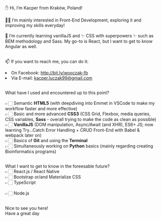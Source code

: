 ✋ Hi, I’m Kacper from Kraków, Poland!<br><br>
👨‍💻 I’m mainly interested in Front-End Development, exploring it and improving my skills everyday!<br><br>
🌱 I’m currently learning vanillaJS and ✨ CSS with superpowers ✨ such as BEM methodology and Sass. My go-to is React, but I want to get to know Angular as well.<br><br>

📫 If you want to reach me, you can do it:<br>
     <li>On Facebook: http://bit.ly/wooczak-fb<br>
     <li>Via E-mail: kacper.luczak99@gmail.com<br><br>
     
What have I used and encountered up to this point?<br><br>
     👉🏻  Semantic **HTML5** (with deepdiving into Emmet in VSCode to make my workflow faster and more effective)<br>
     👉🏻  Basic and more advanced **CSS3** (CSS Grid, Flexbox, media queries, CSS variables, **Sass** - overall trying to make the code as clean as possible)<br>
     👉🏻  **VanillaJS** (DOM manipulation, Async/Await (and XHR), ES6+ JS; now learning Try...Catch Error Handling + CRUD Front-End with Babel & webpack later on)<br>
     👉🏻  Basics of **Git** and using the **Terminal**<br>
     👉🏻  Simultaneously working on **Python** basics (mainly regarding creating Bioinformatics programs)<br><br>
     
What I want to get to know in the foreesable future?<br>
     👉🏻 React.js / React Native<br>
     👉🏻 Bootstrap or/and Materialize CSS<br>
     👉🏻 TypeScript<br><br>
     👉🏻 Node.js<br><br>

Nice to see you here!<br>
Have a great day

<!---
wooczak/wooczak is a ✨ special ✨ repository because its `README.md` (this file) appears on your GitHub profile.
You can click the Preview link to take a look at your changes.
--->
